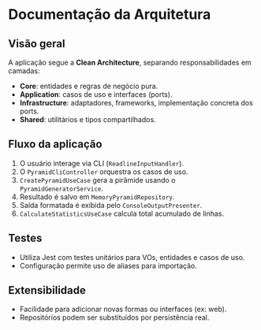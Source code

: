 # Documentação da Arquitetura

## Visão geral

A aplicação segue a **Clean Architecture**, separando responsabilidades em camadas:

- **Core**: entidades e regras de negócio pura.
- **Application**: casos de uso e interfaces (ports).
- **Infrastructure**: adaptadores, frameworks, implementação concreta dos ports.
- **Shared**: utilitários e tipos compartilhados.

## Fluxo da aplicação

1. O usuário interage via CLI (`ReadlineInputHandler`).
2. O `PyramidCliController` orquestra os casos de uso.
3. `CreatePyramidUseCase` gera a pirâmide usando o `PyramidGeneratorService`.
4. Resultado é salvo em `MemoryPyramidRepository`.
5. Saída formatada é exibida pelo `ConsoleOutputPresenter`.
6. `CalculateStatisticsUseCase` calcula total acumulado de linhas.

## Testes

- Utiliza Jest com testes unitários para VOs, entidades e casos de uso.
- Configuração permite uso de aliases para importação.

## Extensibilidade

- Facilidade para adicionar novas formas ou interfaces (ex: web).
- Repositórios podem ser substituídos por persistência real.
